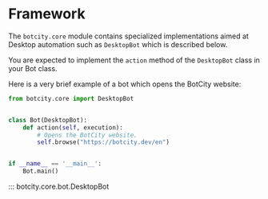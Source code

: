 # Framework

The `botcity.core` module contains specialized implementations aimed at Desktop automation
such as `DesktopBot` which is described below.

You are expected to implement the `action` method of the `DesktopBot` class in
your Bot class.

Here is a very brief example of a bot which opens the BotCity website:

```python
from botcity.core import DesktopBot


class Bot(DesktopBot):
    def action(self, execution):
        # Opens the BotCity website.
        self.browse("https://botcity.dev/en")


if __name__ == '__main__':
    Bot.main()
```

::: botcity.core.bot.DesktopBot